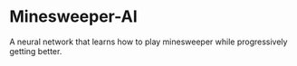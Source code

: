 # Minesweeper-AI
A neural network that learns how to play minesweeper while progressively getting better.
